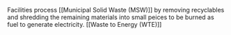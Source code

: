 Facilities process [[Municipal Solid Waste (MSW)]] by removing recyclables and shredding the remaining materials into small peices to be burned as fuel  to generate electricity. [[Waste to Energy (WTE)]]
